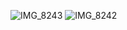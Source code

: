 ![IMG_8243](https://github.com/user-attachments/assets/02d1491a-98a7-4816-bd7f-faf7acf4e74d)
![IMG_8242](https://github.com/user-attachments/assets/62ef9050-e6f5-4727-ad3e-644c7e15a236)
